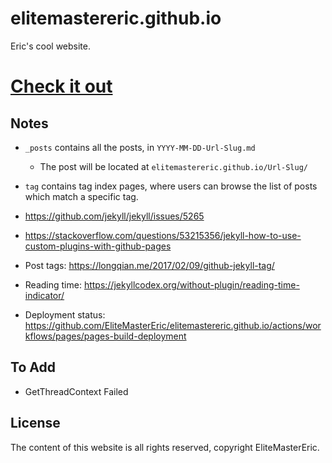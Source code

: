 # elitemastereric.github.io

Eric's cool website.

# [Check it out](https://elitemastereric.github.io/)

## Notes

- `_posts` contains all the posts, in `YYYY-MM-DD-Url-Slug.md`
    - The post will be located at `elitemastereric.github.io/Url-Slug/`
- `tag` contains tag index pages, where users can browse the list of posts which match a specific tag.

- https://github.com/jekyll/jekyll/issues/5265
- https://stackoverflow.com/questions/53215356/jekyll-how-to-use-custom-plugins-with-github-pages
- Post tags: https://longqian.me/2017/02/09/github-jekyll-tag/
- Reading time: https://jekyllcodex.org/without-plugin/reading-time-indicator/
- Deployment status: https://github.com/EliteMasterEric/elitemastereric.github.io/actions/workflows/pages/pages-build-deployment

## To Add

- GetThreadContext Failed

## License

The content of this website is all rights reserved, copyright EliteMasterEric.

